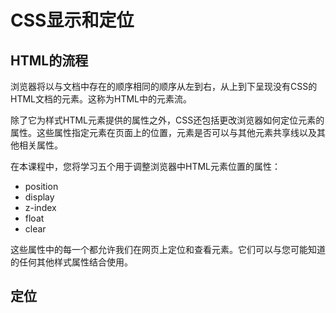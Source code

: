 # CSS显示和定位
## HTML的流程
浏览器将以与文档中存在的顺序相同的顺序从左到右，从上到下呈现没有CSS的HTML文档的元素。这称为HTML中的元素流。

除了它为样式HTML元素提供的属性之外，CSS还包括更改浏览器如何定位元素的属性。这些属性指定元素在页面上的位置，元素是否可以与其他元素共享线以及其他相关属性。

在本课程中，您将学习五个用于调整浏览器中HTML元素位置的属性：

- position
- display
- z-index
- float
- clear

这些属性中的每一个都允许我们在网页上定位和查看元素。它们可以与您可能知道的任何其他样式属性结合使用。

## 定位
